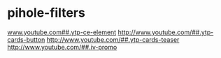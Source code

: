 # pihole-filters

www.youtube.com##.ytp-ce-element
http://www.youtube.com/##.ytp-cards-button
http://www.youtube.com/##.ytp-cards-teaser
http://www.youtube.com/##.iv-promo
